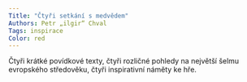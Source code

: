```yaml
---
Title: "Čtyři setkání s medvědem"
Authors: Petr „ilgir“ Chval
Tags: inspirace
Color: red
---
```

Čtyři krátké povídkové texty, čtyři rozličné pohledy na největší šelmu evropského
středověku, čtyři inspirativní náměty ke hře.
